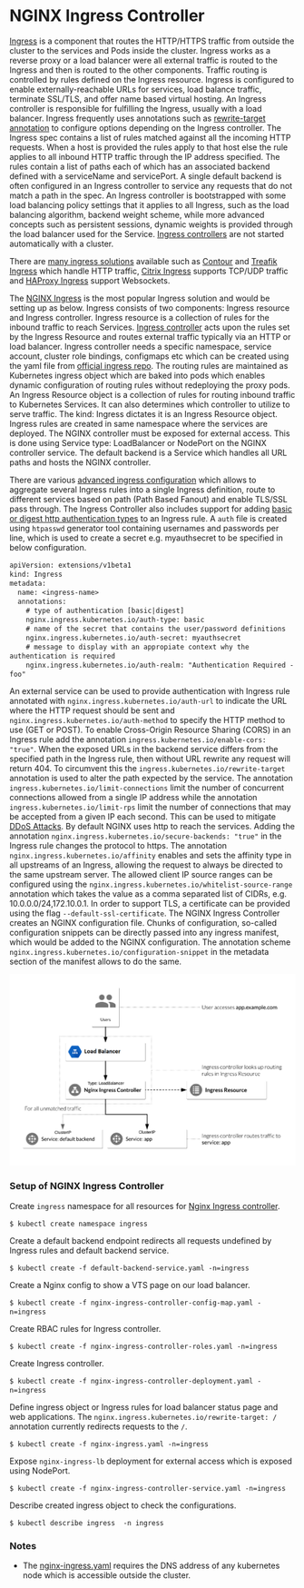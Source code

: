 # NGINX Ingress Controller

[Ingress](https://kubernetes.io/docs/concepts/services-networking/ingress/) is a component that routes the  HTTP/HTTPS traffic from outside the cluster to the services and Pods inside the cluster.
Ingress works as a reverse proxy or a load balancer were all external traffic is routed to the Ingress and then is routed to the other components.
Traffic routing is controlled by rules defined on the Ingress resource. Ingress is configured to enable externally-reachable URLs for services, load balance traffic, terminate SSL/TLS, and offer name based virtual hosting.
An Ingress controller is responsible for fulfilling the Ingress, usually with a load balancer.
Ingress frequently uses annotations such as [rewrite-target annotation](https://github.com/kubernetes/ingress-nginx/blob/master/docs/examples/rewrite/README.md) to configure options depending on the Ingress controller.
The Ingress spec contains a list of rules matched against all the incoming HTTP requests. When a host is provided the rules apply to that host else the rule applies to all inbound HTTP traffic through the IP address specified.
The rules contain a list of paths each of which has an associated backend defined with a serviceName and servicePort.
A single default backend is often configured in an Ingress controller to service any requests that do not match a path in the spec.
An Ingress controller is bootstrapped with some load balancing policy settings that it applies to all Ingress, such as the load balancing algorithm, backend weight scheme, while more
advanced concepts such as persistent sessions, dynamic weights is provided through the load balancer used for the Service.
[Ingress controllers](https://kubernetes.io/docs/concepts/services-networking/ingress-controllers/) are not started automatically with a cluster.

There are [many ingress solutions](https://learnk8s.io/kubernetes-ingress-api-gateway/) available such as [Contour](https://github.com/heptio/contour) and [Treafik Ingress](https://docs.traefik.io/user-guide/kubernetes/) which handle HTTP traffic, [Citrix Ingress](https://github.com/citrix/citrix-k8s-ingress-controller) supports TCP/UDP traffic and [HAProxy Ingress](https://github.com/jcmoraisjr/haproxy-ingress) support Websockets. 

The [NGINX Ingress](https://github.com/kubernetes/ingress-nginx) is the most popular Ingress solution and would be setting up as below.
Ingress consists of two components: Ingress resource and Ingress controller. Ingress resource is a collection of rules for the inbound traffic to reach Services.
[Ingress controller](https://devopscube.com/kubernetes-ingress-tutorial/) acts upon the rules set by the Ingress Resource and routes external traffic typically via an HTTP or load balancer.
Ingress controller needs a specific namespace, service account, cluster role bindings, configmaps etc which can be created using the yaml file from [official ingress repo](https://github.com/kubernetes/ingress-nginx/tree/master/deploy).
The routing rules are maintained as Kubernetes ingress object which are baked into pods which enables dynamic configuration of routing rules without redeploying the proxy pods.
An Ingress Resource object is a collection of rules for routing inbound traffic to Kubernetes Services. It can also determines which controller to utilize to serve traffic.
The kind: Ingress dictates it is an Ingress Resource object. Ingress rules are created in same namespace where the services are deployed. The NGINX controller must be exposed for external access. 
This is done using Service type: LoadBalancer or NodePort on the NGINX controller service.
The default backend is a Service which handles all URL paths and hosts the NGINX controller.

There are various [advanced ingress configuration](https://docs.giantswarm.io/guides/advanced-ingress-configuration/) which allows to aggregate several Ingress rules into a single Ingress definition, route to different services based on path (Path Based Fanout) and enable TLS/SSL pass through.
The Ingress Controller also includes support for adding [basic or digest http authentication types](https://tools.ietf.org/html/rfc2617) to an Ingress rule.
A `auth` file is created using `htpasswd` generator tool containing usernames and passwords per line, which is used to create a secret e.g. myauthsecret to be specified in below configuration.

    apiVersion: extensions/v1beta1
    kind: Ingress
    metadata:
      name: <ingress-name>
      annotations:
        # type of authentication [basic|digest]
        nginx.ingress.kubernetes.io/auth-type: basic
        # name of the secret that contains the user/password definitions
        nginx.ingress.kubernetes.io/auth-secret: myauthsecret
        # message to display with an appropiate context why the authentication is required
        nginx.ingress.kubernetes.io/auth-realm: "Authentication Required - foo"
    

An external service can be used to provide authentication with Ingress rule annotated with `nginx.ingress.kubernetes.io/auth-url` to indicate the URL where the HTTP request should be sent and `nginx.ingress.kubernetes.io/auth-method` to specify the HTTP method to use (GET or POST).
To enable Cross-Origin Resource Sharing (CORS) in an Ingress rule add the annotation `ingress.kubernetes.io/enable-cors: "true"`.
When the exposed URLs in the backend service differs from the specified path in the Ingress rule, then without URL rewrite any request will return 404. To circumvent this the `ingress.kubernetes.io/rewrite-target` annotation is used to alter the path expected by the service.
The annotation `ingress.kubernetes.io/limit-connections` limit the number of concurrent connections allowed from a single IP address while the annotation `ingress.kubernetes.io/limit-rps` limit the number of connections that may be accepted from a given IP each second. 
This can be used to mitigate [DDoS Attacks](https://www.nginx.com/blog/mitigating-ddos-attacks-with-nginx-and-nginx-plus).
By default NGINX uses http to reach the services. Adding the annotation `nginx.ingress.kubernetes.io/secure-backends: "true"` in the Ingress rule changes the protocol to https.
The annotation `nginx.ingress.kubernetes.io/affinity` enables and sets the affinity type in all upstreams of an Ingress, allowing the request to always be directed to the same upstream server.
The allowed client IP source ranges can be configured using the `nginx.ingress.kubernetes.io/whitelist-source-range` annotation which takes the value as a comma separated list of CIDRs, e.g. 10.0.0.0/24,172.10.0.1.
In order to support TLS, a certificate can be provided using the flag `--default-ssl-certificate`.
The NGINX Ingress Controller creates an NGINX configuration file. Chunks of configuration, so-called configuration snippets can be directly passed into any ingress manifest, which would be added to the NGINX configuration.
The annotation scheme `nginx.ingress.kubernetes.io/configuration-snippet` in the metadata section of the manifest allows to do the same.
 
   ![NGINX Ingress](images/nginx-ingress.png)


### Setup of NGINX Ingress Controller

Create `ingress` namespace for all resources for [Nginx Ingress controller](https://akomljen.com/kubernetes-nginx-ingress-controller/).

    $ kubectl create namespace ingress
    
Create a default backend endpoint redirects all requests undefined by Ingress rules and default backend service.
    
    $ kubectl create -f default-backend-service.yaml -n=ingress
    
Create a Nginx config to show a VTS page on our load balancer.
    
    $ kubectl create -f nginx-ingress-controller-config-map.yaml -n=ingress
    
Create RBAC rules for Ingress controller.
    
    $ kubectl create -f nginx-ingress-controller-roles.yaml -n=ingress
    
Create Ingress controller.
    
    $ kubectl create -f nginx-ingress-controller-deployment.yaml -n=ingress
    
Define ingress object or Ingress rules for load balancer status page and web applications. The `nginx.ingress.kubernetes.io/rewrite-target: /` annotation currently redirects requests to the `/`.

    $ kubectl create -f nginx-ingress.yaml -n=ingress
    
Expose `nginx-ingress-lb` deployment for external access which is exposed using NodePort.
    
    $ kubectl create -f nginx-ingress-controller-service.yaml -n=ingress

Describe created ingress object to check the configurations.

    $ kubectl describe ingress  -n ingress

### Notes

* The [nginx-ingress.yaml](../ingress-controller/nginx-ingress.yaml) requires the DNS address of any kubernetes node which is accessible outside the cluster. 
